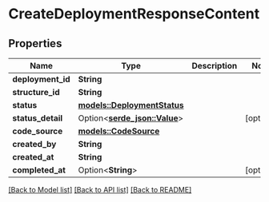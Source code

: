 # CreateDeploymentResponseContent

## Properties

Name | Type | Description | Notes
------------ | ------------- | ------------- | -------------
**deployment_id** | **String** |  | 
**structure_id** | **String** |  | 
**status** | [**models::DeploymentStatus**](DeploymentStatus.md) |  | 
**status_detail** | Option<[**serde_json::Value**](.md)> |  | [optional]
**code_source** | [**models::CodeSource**](CodeSource.md) |  | 
**created_by** | **String** |  | 
**created_at** | **String** |  | 
**completed_at** | Option<**String**> |  | [optional]

[[Back to Model list]](../README.md#documentation-for-models) [[Back to API list]](../README.md#documentation-for-api-endpoints) [[Back to README]](../README.md)


